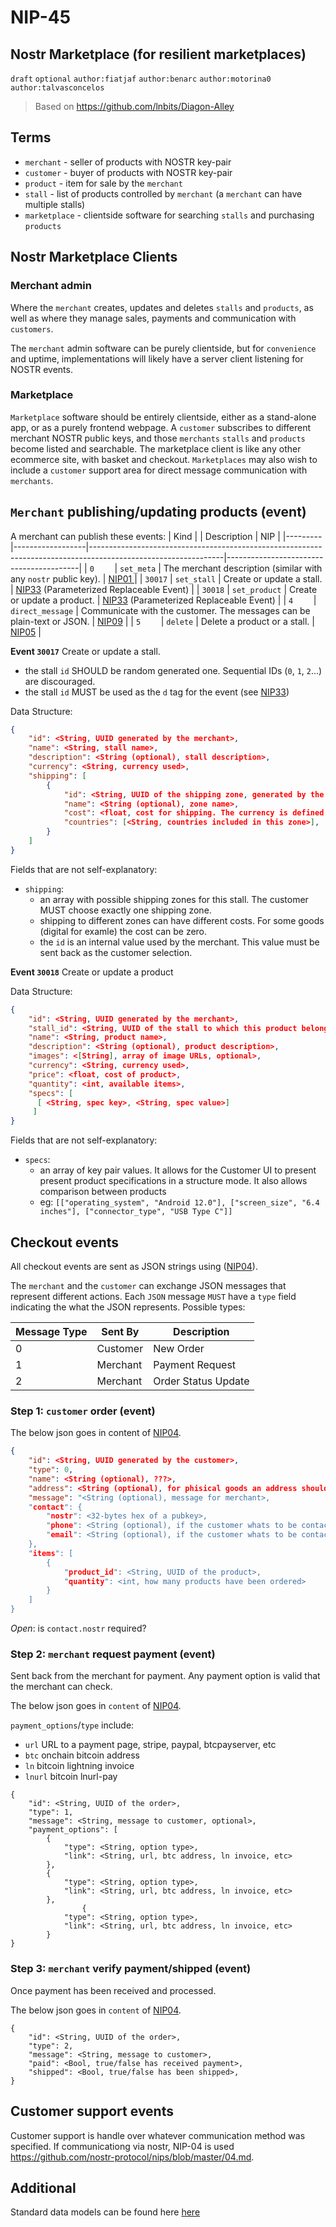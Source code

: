 NIP-45
======

Nostr Marketplace (for resilient marketplaces)
-----------------------------------

`draft` `optional` `author:fiatjaf` `author:benarc`  `author:motorina0` `author:talvasconcelos` 

> Based on https://github.com/lnbits/Diagon-Alley

## Terms

- `merchant` - seller of products with NOSTR key-pair
- `customer` - buyer of products with NOSTR key-pair
- `product` - item for sale by the `merchant`
- `stall` - list of products controlled by `merchant` (a `merchant` can have multiple stalls)
- `marketplace` - clientside software for searching `stalls` and purchasing `products`

## Nostr Marketplace Clients

### Merchant admin

Where the `merchant` creates, updates and deletes `stalls` and `products`, as well as where they manage sales, payments and communication with `customers`.

The `merchant` admin software can be purely clientside, but for `convenience` and uptime, implementations will likely have a server client listening for NOSTR events.

### Marketplace

`Marketplace` software should be entirely clientside, either as a stand-alone app, or as a purely frontend webpage. A `customer` subscribes to different merchant NOSTR public keys, and those `merchants` `stalls` and `products` become listed and searchable. The marketplace client is like any other ecommerce site, with basket and checkout. `Marketplaces` may also wish to include a `customer` support area for direct message communication with `merchants`.

## `Merchant` publishing/updating products (event)

A merchant can publish these events:
| Kind    |                  | Description                                                                                                   | NIP                                     |
|---------|------------------|---------------------------------------------------------------------------------------------------------------|-----------------------------------------|
| `0    ` | `set_meta`       | The merchant description (similar with any `nostr` public key).                                               | [NIP01       ](https://github.com/nostr-protocol/nips/blob/master/01.md)                            |
| `30017` | `set_stall`      | Create or update a stall.                                                                                     | [NIP33](https://github.com/nostr-protocol/nips/blob/master/33.md) (Parameterized Replaceable Event) |
| `30018` | `set_product`    | Create or update a product.                                                                                   | [NIP33](https://github.com/nostr-protocol/nips/blob/master/33.md) (Parameterized Replaceable Event) |
| `4    ` | `direct_message` | Communicate with the customer. The messages can be plain-text or JSON. | [NIP09](https://github.com/nostr-protocol/nips/blob/master/09.md)                                            |
| `5    ` | `delete`         | Delete a product or a stall.                                                                                  | [NIP05](https://github.com/nostr-protocol/nips/blob/master/05.md)                                   |

**Event `30017`**
Create or update a stall.

- the stall `id` SHOULD be random generated one. Sequential IDs (`0`, `1`, `2`...) are discouraged.
- the stall `id` MUST be used as the `d` tag for the event (see [NIP33](https://github.com/nostr-protocol/nips/blob/master/33.md))

Data Structure:
```json
{
    "id": <String, UUID generated by the merchant>,
    "name": <String, stall name>,
    "description": <String (optional), stall description>,
    "currency": <String, currency used>,
    "shipping": [
        {
            "id": <String, UUID of the shipping zone, generated by the merchant>,
            "name": <String (optional), zone name>,
            "cost": <float, cost for shipping. The currency is defined at the stall level>,
            "countries": [<String, countries included in this zone>],
        }
    ]
}
```

Fields that are not self-explanatory:
 - `shipping`:
   - an array with possible shipping zones for this stall. The customer MUST choose exactly one shipping zone.
   - shipping to different zones can have different costs. For some goods (digital for examle) the cost can be zero.
   - the `id` is an internal value used by the merchant. This value must be sent back as the customer selection.

**Event `30018`**
Create or update a product

Data Structure:
```json
{
    "id": <String, UUID generated by the merchant>,
    "stall_id": <String, UUID of the stall to which this product belong to>,
    "name": <String, product name>,
    "description": <String (optional), product description>,
    "images": <[String], array of image URLs, optional>,
    "currency": <String, currency used>,
    "price": <float, cost of product>,
    "quantity": <int, available items>,
    "specs": [
      [ <String, spec key>, <String, spec value>]
     ]
}
```

Fields that are not self-explanatory:
 - `specs`:
   - an array of key pair values. It allows for the Customer UI to present present product specifications in a structure mode. It also allows comparison between products
   - eg: `[["operating_system", "Android 12.0"], ["screen_size", "6.4 inches"], ["connector_type", "USB Type C"]]`

## Checkout events

All checkout events are sent as JSON strings using ([NIP04](https://github.com/nostr-protocol/nips/blob/master/04.md)).

The `merchant` and the `customer` can exchange JSON messages that represent different actions. Each `JSON` message `MUST` have a `type` field indicating the what the JSON represents. Possible types:

| Message Type | Sent By  | Description         |
|--------------|----------|---------------------|
| 0            | Customer | New Order           |
| 1            | Merchant | Payment Request     |
| 2            | Merchant | Order Status Update |


### Step 1: `customer` order (event)
The below json goes in content of [NIP04](https://github.com/nostr-protocol/nips/blob/master/04.md).

```json
{
    "id": <String, UUID generated by the customer>,
    "type": 0,
    "name": <String (optional), ???>,
    "address": <String (optional), for phisical goods an address should be provided>
    "message": "<String (optional), message for merchant>,
    "contact": {
        "nostr": <32-bytes hex of a pubkey>,
        "phone": <String (optional), if the customer whats to be contacted by phone>,
        "email": <String (optional), if the customer whats to be contacted by email>,
    },
    "items": [
        {
            "product_id": <String, UUID of the product>,
            "quantity": <int, how many products have been ordered>
        }
    ]
}

```

_Open_: is `contact.nostr` required?
  

### Step 2: `merchant` request payment (event)

Sent back from the merchant for payment. Any payment option is valid that the merchant can check.

The below json goes in `content` of [NIP04](https://github.com/nostr-protocol/nips/blob/master/04.md).

`payment_options`/`type` include:

- `url` URL to a payment page, stripe, paypal, btcpayserver, etc
- `btc` onchain bitcoin address
- `ln` bitcoin lightning invoice
- `lnurl` bitcoin lnurl-pay

```
{
    "id": <String, UUID of the order>,
    "type": 1,
    "message": <String, message to customer, optional>,
    "payment_options": [
        {
            "type": <String, option type>,
            "link": <String, url, btc address, ln invoice, etc>
        },
        {
            "type": <String, option type>,
            "link": <String, url, btc address, ln invoice, etc>
        },
                {
            "type": <String, option type>,
            "link": <String, url, btc address, ln invoice, etc>
        }
}

```

### Step 3: `merchant` verify payment/shipped (event)

Once payment has been received and processed.

The below json goes in `content` of [NIP04](https://github.com/nostr-protocol/nips/blob/master/04.md).

```
{
    "id": <String, UUID of the order>,
    "type": 2,
    "message": <String, message to customer>,
    "paid": <Bool, true/false has received payment>,
    "shipped": <Bool, true/false has been shipped>,
}

```

## Customer support events

Customer support is handle over whatever communication method was specified. If communicationg via nostr, NIP-04 is used https://github.com/nostr-protocol/nips/blob/master/04.md.

## Additional

Standard data models can be found here <a href="https://raw.githubusercontent.com/lnbits/nostrmarket/main/models.py">here</a>
